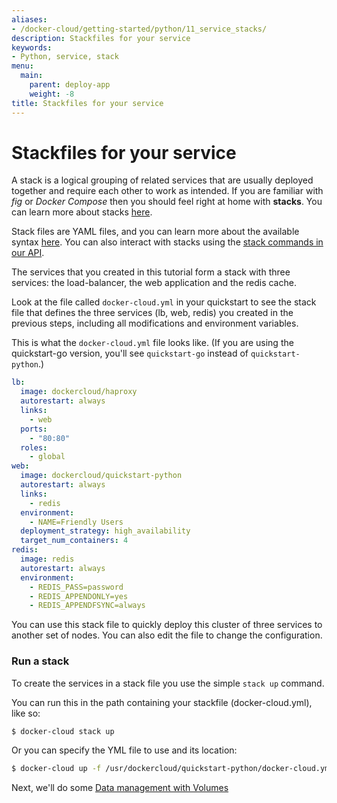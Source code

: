 ```yaml
---
aliases:
- /docker-cloud/getting-started/python/11_service_stacks/
description: Stackfiles for your service
keywords:
- Python, service, stack
menu:
  main:
    parent: deploy-app
    weight: -8
title: Stackfiles for your service
---
```


# Stackfiles for your service

A stack is a logical grouping of related services that are usually deployed together and require each other to work as intended. If you are familiar with *fig* or *Docker Compose* then you should feel right at home with **stacks**. You can learn more about stacks [here](../../apps/stacks.md).

Stack files are YAML files, and you can learn more about the available syntax [here](../../apps/stack-yaml-reference.md). You can also interact with stacks using the [stack commands in our API](/apidocs/docker-cloud.md#stacks).

The services that you created in this tutorial form a stack with three services: the load-balancer, the web application and the redis cache.

Look at the file called `docker-cloud.yml` in your quickstart to see the stack
file that defines the three services (lb, web, redis) you created in the
previous steps, including all modifications and environment variables.

This is what the `docker-cloud.yml` file looks like. (If you are using the
quickstart-go version, you'll see `quickstart-go` instead of
`quickstart-python`.)

```yml
lb:
  image: dockercloud/haproxy
  autorestart: always
  links:
    - web
  ports:
    - "80:80"
  roles:
    - global
web:
  image: dockercloud/quickstart-python
  autorestart: always
  links:
    - redis
  environment:
    - NAME=Friendly Users
  deployment_strategy: high_availability
  target_num_containers: 4
redis:
  image: redis
  autorestart: always
  environment:
    - REDIS_PASS=password
    - REDIS_APPENDONLY=yes
    - REDIS_APPENDFSYNC=always
```

You can use this stack file to quickly deploy this cluster of three services to another set of nodes. You can also edit the file to change the configuration.

### Run a stack

To create the services in a stack file you use the simple `stack up` command.

You can run this in the path containing your stackfile (docker-cloud.yml), like so:

```bash
$ docker-cloud stack up
```

Or you can specify the YML file to use and its location:

```bash
$ docker-cloud up -f /usr/dockercloud/quickstart-python/docker-cloud.yml
```

Next, we'll do some [Data management with Volumes](12_data_management_with_volumes.md)
